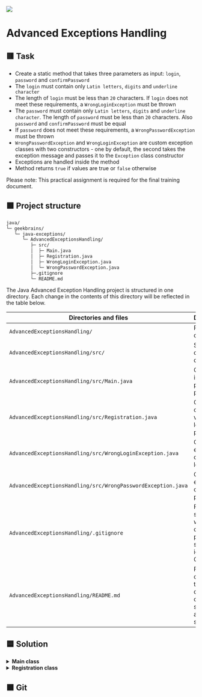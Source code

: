 
![](https://upload.wikimedia.org/wikipedia/ru/4/48/Geekbrains_logo.svg)

# Advanced Exceptions Handling

## 🟥 Task

- Create a static method that takes three parameters as input: `login`, `password` and `confirmPassword`
- The `login` must contain only `Latin letters`, `digits` and `underline character`
- The length of `login` must be less than `20` characters. If `login` does not meet these requirements, a `WrongLoginException` must be thrown
- The `password` must contain only `Latin letters`, `digits` and `underline character`. The length of `password` must be less than `20` characters. Also `password` and `confirmPassword` must be equal
- If `password` does not meet these requirements, a `WrongPasswordException` must be thrown
- `WrongPasswordException` and `WrongLoginException` are custom exception classes with two constructors - one by default, the second takes the exception message and passes it to the `Exception` class constructor
- Exceptions are handled inside the method
- Method returns `true` if values are true or `false` otherwise

Please note: This practical assignment is required for the final training document.

## 🟩 Project structure

```txt
java/
└─ geekbrains/
   └─ java-exceptions/
      └─ AdvancedExceptionsHandling/
         ├─ src/
         │  ├─ Main.java
         │  ├─ Registration.java
         │  ├─ WrongLoginException.java
         │  └─ WrongPasswordException.java
         ├─.gitignore
         └─ README.md
```

The Java Advanced Exception Handling project is structured in one directory. Each change in the contents of this directory will be reflected in the table below.

Directories and files                                        | Description
-------------------------------------------------------------|-----------------------------------------------------------------
`AdvancedExceptionsHandling/`                                | Project file directory
`AdvancedExceptionsHandling/src/`                            | Source code file directory
`AdvancedExceptionsHandling/src/Main.java`                   | Class that is entry point for program
`AdvancedExceptionsHandling/src/Registration.java`           | Class checks validity of login and password
`AdvancedExceptionsHandling/src/WrongLoginException.java`    | Custom exception class for login 
`AdvancedExceptionsHandling/src/WrongPasswordException.java` | Custom exception class for password
`AdvancedExceptionsHandling/.gitignore`                      | File specifies which files or parts of project should be ignored by Git
`AdvancedExceptionsHandling/README.md`                       | File contains task, description of project structure and solution

## 🟦 Solution

<details>
<summary><b>Main class</b></summary>

The `Main` class is the entry point for the program, containing the `main()` method that executes when the program is run. The `Main` class initializes the `login`, `password` and `confirmPassword` variables with sample values, calls the `register()` method of the `Registration` class with those variables, and outputs a message indicating whether the registration was successful or not.

</details>

<details>
<summary><b>Registration class</b></summary>

The `Registration` class contains the `register()` method that takes in the `login`, `password` and `confirmPassword` strings as parameters. This method calls two private methods `validateLogin()` and `validatePassword()` to validate the `login` and `password` strings. If both validations pass, the register method returns `true`, indicating that the registration was successful. If either validation fails, the register method catches the corresponding exception and returns `false`, indicating that the registration failed.

</details>

## 🟫 Git


